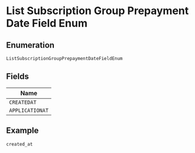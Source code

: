 
# List Subscription Group Prepayment Date Field Enum

## Enumeration

`ListSubscriptionGroupPrepaymentDateFieldEnum`

## Fields

| Name |
|  --- |
| `CREATEDAT` |
| `APPLICATIONAT` |

## Example

```
created_at
```

